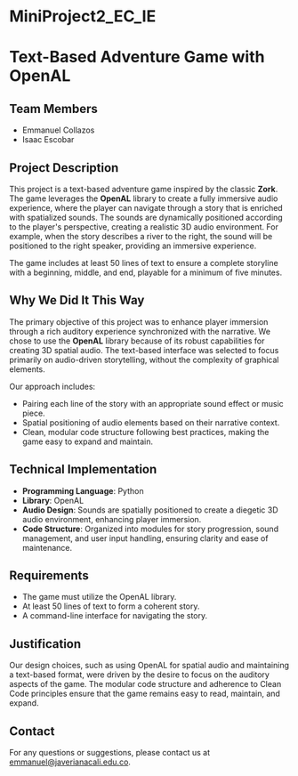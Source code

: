 # MiniProject2_EC_IE

# Text-Based Adventure Game with OpenAL

## Team Members
- Emmanuel Collazos
- Isaac Escobar

## Project Description
This project is a text-based adventure game inspired by the classic **Zork**. The game leverages the **OpenAL** library to create a fully immersive audio experience, where the player can navigate through a story that is enriched with spatialized sounds. The sounds are dynamically positioned according to the player's perspective, creating a realistic 3D audio environment. For example, when the story describes a river to the right, the sound will be positioned to the right speaker, providing an immersive experience.

The game includes at least 50 lines of text to ensure a complete storyline with a beginning, middle, and end, playable for a minimum of five minutes.

## Why We Did It This Way
The primary objective of this project was to enhance player immersion through a rich auditory experience synchronized with the narrative. We chose to use the **OpenAL** library because of its robust capabilities for creating 3D spatial audio. The text-based interface was selected to focus primarily on audio-driven storytelling, without the complexity of graphical elements.

Our approach includes:
- Pairing each line of the story with an appropriate sound effect or music piece.
- Spatial positioning of audio elements based on their narrative context.
- Clean, modular code structure following best practices, making the game easy to expand and maintain.

## Technical Implementation
- **Programming Language**: Python
- **Library**: OpenAL 
- **Audio Design**: Sounds are spatially positioned to create a diegetic 3D audio environment, enhancing player immersion.
- **Code Structure**: Organized into modules for story progression, sound management, and user input handling, ensuring clarity and ease of maintenance.

## Requirements
- The game must utilize the OpenAL library.
- At least 50 lines of text to form a coherent story.
- A command-line interface for navigating the story.

## Justification
Our design choices, such as using OpenAL for spatial audio and maintaining a text-based format, were driven by the desire to focus on the auditory aspects of the game. The modular code structure and adherence to Clean Code principles ensure that the game remains easy to read, maintain, and expand.


## Contact
For any questions or suggestions, please contact us at emmanuel@javerianacali.edu.co.